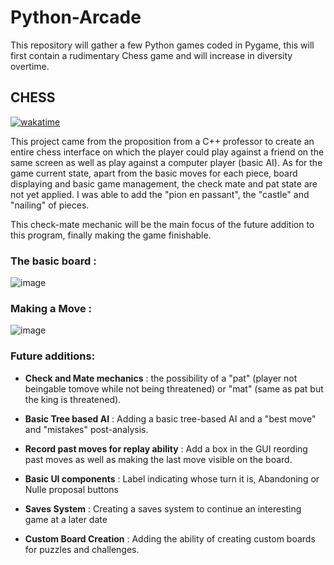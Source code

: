 # Python-Arcade
 This repository will gather a few Python games coded in Pygame, this will first contain a rudimentary Chess game and will increase in diversity overtime.


## CHESS
[![wakatime](https://wakatime.com/badge/user/d1fb42e6-38e1-489b-a7b0-fa05747ea94a/project/b22950de-2dcd-4cbf-8e57-2cf629725789.svg)](https://wakatime.com/badge/user/d1fb42e6-38e1-489b-a7b0-fa05747ea94a/project/b22950de-2dcd-4cbf-8e57-2cf629725789)

This project came from the proposition from a C++ professor to create an entire chess interface on which the player could play against a friend on the same screen as well as play against a computer player (basic AI). As for the game current state, apart from the basic moves for each piece, board displaying and basic game management, the check mate and pat state are not yet applied. I was able to add the "pion en passant", the "castle" and "nailing" of pieces.

This check-mate mechanic will be the main focus of the future addition to this program, finally making the game finishable.

### The basic board :
![image](https://user-images.githubusercontent.com/80796115/142261275-e86ab50a-b506-4a3a-9aac-1c8b953e7f44.png)

### Making a Move :

![image](https://user-images.githubusercontent.com/80796115/142261526-856c4567-a953-44c2-841a-9eb6d2fecb52.png)

### Future additions:

- **Check and Mate mechanics** : the possibility of a "pat" (player not beingable tomove while not being threatened) or "mat" (same as pat but the king is threatened).

- **Basic Tree based AI** : Adding a basic tree-based AI and a "best move" and "mistakes" post-analysis.

- **Record past moves for replay ability** : Add a box in the GUI reording past moves as well as making the last move visible on the board.

- **Basic UI components** : Label indicating whose turn it is, Abandoning or Nulle proposal buttons

- **Saves System** : Creating a saves system to continue an interesting game at a later date

- **Custom Board Creation** : Adding the ability of creating custom boards for puzzles and challenges.
